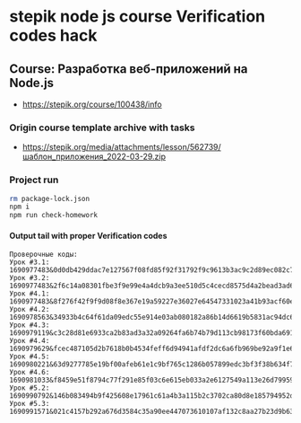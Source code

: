 # stepik node js course Verification codes hack

## Course: Разработка веб-приложений на Node.js
- https://stepik.org/course/100438/info

### Origin course template archive with tasks
- https://stepik.org/media/attachments/lesson/562739/шаблон_приложения_2022-03-29.zip

### Project run
```bash
rm package-lock.json
npm i
npm run check-homework
```

#### Output tail with proper Verification codes
~~~
Проверочные коды:
Урок #3.1: 1690977483&0d0db429ddac7e127567f08fd85f92f31792f9c9613b3ac9c2d89ec082c7ca02
Урок #3.2: 1690977483&2f6c14a08301fbe3f9e99e4a4dcb9a3ee510d5c4cecd8575d4a2bead3ad6cb77
Урок #4.1: 1690977483&8f276f42f9f9d08f8e367e19a59227e36027e64547331023a41b93acf60e892b
Урок #4.2: 1690978563&34933b4c64f61da09edc55e914e03ab080182a86b14d6619b5831ac94dc6a26c
Урок #4.3: 1690979119&c3c28d81e6933ca2b83ad3a32a09264fa6b74b79d113cb98173f60bda69106b4
Урок #4.4: 1690979629&fcec487105d2b7618b0b4534feff6d94941afdf2dc6a6fb969be92a9f1e6b375
Урок #4.5: 1690980221&63d9277785e19bf00afeb61e1c9bf765c1286b057899edc3bf3f38b634f70793
Урок #4.6: 1690981033&f8459e51f8794c77f291e85f03c6e615eb033a2e6127549a113e26d799592723
Урок #5.2: 1690990792&146b083494b9f425608e17961c61a4b3a115b2c3702ca80d8e185794952d7d96
Урок #5.3: 1690991571&021c4157b292a676d3584c35a90ee447073610107af132c8aa27b23d9b635db1

~~~